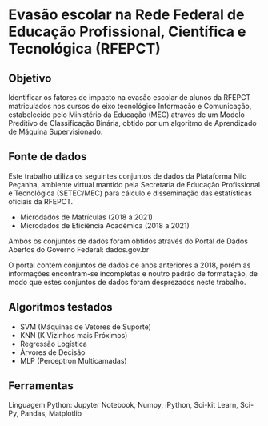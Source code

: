 # Evasão escolar na Rede Federal de Educação Profissional, Científica e Tecnológica (RFEPCT)

## Objetivo

Identificar os fatores de impacto na evasão escolar de alunos da RFEPCT matriculados nos cursos do eixo tecnológico Informação e Comunicação, estabelecido pelo Ministério da Educação (MEC) através de um Modelo Preditivo de Classificação Binária, obtido por um algoritmo de Aprendizado de Máquina Supervisionado.

## Fonte de dados

Este trabalho utiliza os seguintes conjuntos de dados da Plataforma Nilo Peçanha, ambiente virtual mantido pela Secretaria de Educação Profissional e Tecnológica (SETEC/MEC) para cálculo e disseminação das estatísticas oficiais da RFEPCT.

- Microdados de Matrículas (2018 a 2021)
- Microdados de Eficiência Acadêmica (2018 a 2021)
  
Ambos os conjuntos de dados foram obtidos através do Portal de Dados Abertos do Governo Federal: dados.gov.br

O portal contém conjuntos de dados de anos anteriores a 2018, porém as informações encontram-se incompletas e noutro padrão de formatação, de modo que estes conjuntos de dados foram desprezados neste trabalho.

## Algoritmos testados

- SVM (Máquinas de Vetores de Suporte)
- KNN (K Vizinhos mais Próximos)
- Regressão Logística
- Árvores de Decisão
- MLP (Perceptron Multicamadas)

## Ferramentas

Linguagem Python: Jupyter Notebook, Numpy, iPython, Sci-kit Learn, Sci-Py, Pandas, Matplotlib

